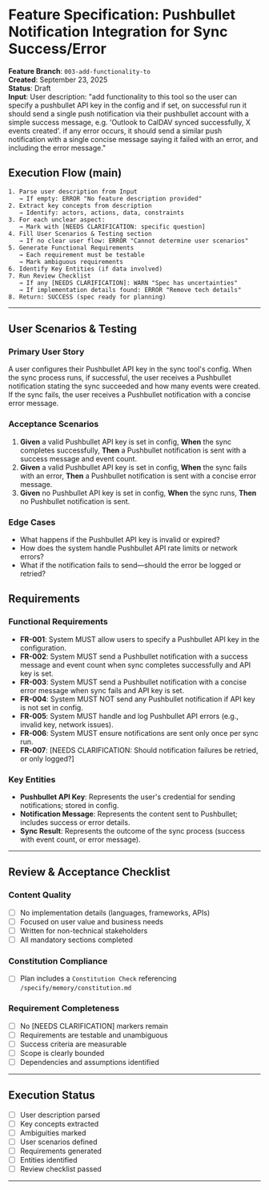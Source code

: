 # Feature Specification: Pushbullet Notification Integration for Sync Success/Error

**Feature Branch**: `003-add-functionality-to`  
**Created**: September 23, 2025  
**Status**: Draft  
**Input**: User description: "add functionality to this tool so the user can specify a pushbullet API key in the config and if set, on successful run it should send a single push notification via their pushbullet account with a simple success message, e.g. 'Outlook to CalDAV synced successfully, X events created'. if any error occurs, it should send a similar push notification with a single concise message saying it failed with an error, and including the error message."

## Execution Flow (main)
```
1. Parse user description from Input
   → If empty: ERROR "No feature description provided"
2. Extract key concepts from description
   → Identify: actors, actions, data, constraints
3. For each unclear aspect:
   → Mark with [NEEDS CLARIFICATION: specific question]
4. Fill User Scenarios & Testing section
   → If no clear user flow: ERROR "Cannot determine user scenarios"
5. Generate Functional Requirements
   → Each requirement must be testable
   → Mark ambiguous requirements
6. Identify Key Entities (if data involved)
7. Run Review Checklist
   → If any [NEEDS CLARIFICATION]: WARN "Spec has uncertainties"
   → If implementation details found: ERROR "Remove tech details"
8. Return: SUCCESS (spec ready for planning)
```

---

## User Scenarios & Testing

### Primary User Story
A user configures their Pushbullet API key in the sync tool's config. When the sync process runs, if successful, the user receives a Pushbullet notification stating the sync succeeded and how many events were created. If the sync fails, the user receives a Pushbullet notification with a concise error message.

### Acceptance Scenarios
1. **Given** a valid Pushbullet API key is set in config, **When** the sync completes successfully, **Then** a Pushbullet notification is sent with a success message and event count.
2. **Given** a valid Pushbullet API key is set in config, **When** the sync fails with an error, **Then** a Pushbullet notification is sent with a concise error message.
3. **Given** no Pushbullet API key is set in config, **When** the sync runs, **Then** no Pushbullet notification is sent.

### Edge Cases
- What happens if the Pushbullet API key is invalid or expired?
- How does the system handle Pushbullet API rate limits or network errors?
- What if the notification fails to send—should the error be logged or retried?

## Requirements

### Functional Requirements
- **FR-001**: System MUST allow users to specify a Pushbullet API key in the configuration.
- **FR-002**: System MUST send a Pushbullet notification with a success message and event count when sync completes successfully and API key is set.
- **FR-003**: System MUST send a Pushbullet notification with a concise error message when sync fails and API key is set.
- **FR-004**: System MUST NOT send any Pushbullet notification if API key is not set in config.
- **FR-005**: System MUST handle and log Pushbullet API errors (e.g., invalid key, network issues).
- **FR-006**: System MUST ensure notifications are sent only once per sync run.
- **FR-007**: [NEEDS CLARIFICATION: Should notification failures be retried, or only logged?]

### Key Entities
- **Pushbullet API Key**: Represents the user's credential for sending notifications; stored in config.
- **Notification Message**: Represents the content sent to Pushbullet; includes success or error details.
- **Sync Result**: Represents the outcome of the sync process (success with event count, or error message).

---

## Review & Acceptance Checklist

### Content Quality
- [ ] No implementation details (languages, frameworks, APIs)
- [ ] Focused on user value and business needs
- [ ] Written for non-technical stakeholders
- [ ] All mandatory sections completed

### Constitution Compliance
- [ ] Plan includes a `Constitution Check` referencing `/specify/memory/constitution.md`

### Requirement Completeness
- [ ] No [NEEDS CLARIFICATION] markers remain
- [ ] Requirements are testable and unambiguous  
- [ ] Success criteria are measurable
- [ ] Scope is clearly bounded
- [ ] Dependencies and assumptions identified

---

## Execution Status

- [ ] User description parsed
- [ ] Key concepts extracted
- [ ] Ambiguities marked
- [ ] User scenarios defined
- [ ] Requirements generated
- [ ] Entities identified
- [ ] Review checklist passed

---
